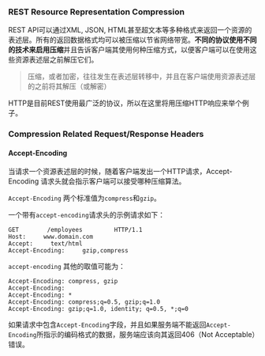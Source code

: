 ### REST Resource Representation Compression

REST API可以通过XML, JSON, HTML甚至超文本等多种格式来返回一个资源的表述层。所有的返回数据格式均可以被压缩以节省网络带宽。**不同的协议使用不同的技术来启用压缩**并且告诉客户端其使用何种压缩方式，以便客户端可以在使用这些资源表述层之前解压它们。

> 压缩，或者加密，往往发生在表述层转移中，并且在客户端使用资源表述层的之前将其解压（或解密）

HTTP是目前REST使用最广泛的协议，所以在这里将用压缩HTTP响应来举个例子。

### Compression Related Request/Response Headers

#### Accept-Encoding

当请求一个资源表述层的时候，随着客户端发出一个HTTP请求，Accept-Encoding 请求头就会指示客户端可以接受哪种压缩算法。

`Accept-Encoding` 两个标准值为`compress`和`gzip`。

一个带有`accept-encoding`请求头的示例请求如下：

```
GET        /employees         HTTP/1.1
Host:     www.domain.com
Accept:     text/html
Accept-Encoding:     gzip,compress
```

`accept-encoding` 其他的取值可能为：

```
Accept-Encoding: compress, gzip
Accept-Encoding:
Accept-Encoding: *
Accept-Encoding: compress;q=0.5, gzip;q=1.0
Accept-Encoding: gzip;q=1.0, identity; q=0.5, *;q=0
```

如果请求中包含`Accept-Encoding`字段，并且如果服务端不能返回`Accept-Encoding`所指示的编码格式的数据，服务端应该向其返回406（Not Acceptable）错误。